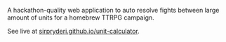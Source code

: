 A hackathon-quality web application to auto resolve fights between large amount of units for a homebrew TTRPG campaign.

See live at [sirpryderi.github.io/unit-calculator](https://sirpryderi.github.io/unit-calculator/).
